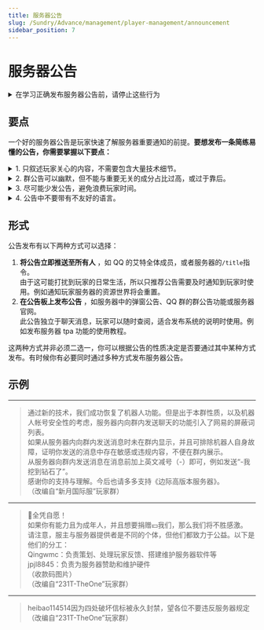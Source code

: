 ```yaml
---
title: 服务器公告
slug: /Sundry/Advance/management/player-management/announcement
sidebar_position: 7
---
```


# 服务器公告

<details>
    <summary>在学习正确发布服务器公告前，请停止这些行为</summary>

1. **在服务器内发布无意义公告。**  
例如艾特全体成员说“我要玩原神”。除非你和玩家关系很好，玩家们知道你发的不是公告。
2. **频繁发布公告，尤其是通过机器人频繁地定时艾特全体。**  
例如每天早上艾特全体“早上起床就要来玩服务器！”，上午艾特全体“闲下来就玩服务器！”，中午艾特全体“吃完饭就来玩服务器！”，下午艾特全体“没有事了就来玩服务器！”，晚上艾特全体“睡觉之前来玩服务器！”。这样导致大量的信息充斥在玩家的手机中，影响到他们的日常生活。
3. **发布公告却在公告中不写明任何公告的摘要。**  
例如先发了一条艾特全体成员但什么都不写（直接写@全体成员），然后在下一条消息说公告的具体内容，或者是“@全体成员 看公告”这种。这会导致玩家在手机上收到消息时，不知道这条消息对于自己是否重要，就像新闻标题党给新闻起名《科学家发现惊人秘密！你每天都在做的事情可能致命！》、《震惊！某明星竟然在公共场合做出这种事！》，玩家不知道到底该看还是不该看。
4. **发布公告但信息不全或含糊其辞。**  
例如发布“有能力可以赞助服务器”却不写明赞助方式和赞助对象、发布“每天晚上进服务器语音频道”却不写明服务器语音频道是什么，怎么进入。
5. **发布的公告冗长啰嗦。**  
例如发布“众所周知因为我今天下午去我奶家了，然后家里那个服务器不知道因为什么原因就关机了，然后我回去发现是中间停电了，所以下午那阵你们就进不去服务器了”，其实应该写“今天下午服务器因突发停电而关机，现已恢复”。

</details>

## 要点

一个好的服务器公告是玩家快速了解服务器重要通知的前提。**要想发布一条简练易懂的公告，你需要掌握以下要点：**

<details>
    <summary>1. 只叙述玩家关心的内容，不需要包含大量技术细节。</summary>  

例如说“服务器已安装领地插件Residence，通过/res指令即可使用”即可  
不需要说“服务器已安装Residence，这是一款强大的付费插件，拥有强大的权限组功能，目前已经为很多服务器广泛采用”。

</details>

<details>
    <summary>2. 群公告可以幽默，但不能与重要无关的成分占比过高，或过于靠后。</summary> 

例如可以说“服务器逆天玩家太多了，这次安装了CoreProtect，支持局部回档，发现建筑被熊的不要过于担心，找管理说明情况即可，管理会尽力帮你恢复。爱搞事情的小鬼都给我收着点，以后发现一个ban一个”。  
而不是说“米米世界玩家入侵我们服务器了？服务器逆天玩家太多，把别人的家全都掀飞了。你们米米玩家不知道米米抄袭我们mc？简直太猖狂了，我要把你们通通制裁！现在我还可以发动服主之力，把你们被毁的家恢复原样，太神奇了！”。  
如果你希望通过幽默和玩家保持良好关系，建议尽可能在聊天中展现，而不是让服务器到处都充满“逆天”发言，导致玩家无法正常地接收服务器的信息。

</details>

<details>
    <summary>3. 尽可能少发公告，避免浪费玩家时间。</summary> 

只要不涉及需要立即发布的公告，就最好挑选合适的时间，将过去几条要发布的公告合并发布。例如你的服务器上午安装了一个插件，中午新增了一条规定，你可以在中午新增规定后再发布“服务器中新增功能xxx，使用文档xxx。另外服务器中新增了规定xxx，也就是说你必须xxx，否则会受到xxx处罚。”  
而不是上午艾特全体成员说服务器新装了插件，下午又艾特全体成员说服务器有了新规定。  
只有当公告需要立即通知玩家时再将公告单独发布，例如“服务器末地将于明天晚上8点重置，请各位玩家及时拿走存放在末地的贵重物品”。

</details>

<details>
    <summary>4. 公告中不要带有不友好的语言。  </summary> 

比如你不能说“@全体成员 哪个＊＊养村民没完了？服务器都卡出史了，你养你＊呢？”。

</details>

## 形式

公告发布有以下两种方式可以选择：
1. **将公告立即推送至所有人** ，如 QQ 的艾特全体成员，或者服务器的`/title`指令。  
由于这可能打扰到玩家的日常生活，所以只推荐公告需要及时通知到玩家时使用。例如通知玩家服务器的资源世界将会重置。
2. **在公告板上发布公告** ，如服务器中的弹窗公告、QQ 群的群公告功能或服务器官网。  
此公告独立于聊天消息，玩家可以随时查阅，适合发布系统的说明时使用。例如发布服务器 tpa 功能的使用教程。

这两种方式并非必须二选一，你可以根据公告的性质决定是否要通过其中某种方式发布。有时候你有必要同时通过多种方式发布服务器公告。

## 示例

---

> 通过新的技术，我们成功恢复了机器人功能。但是出于本群性质，以及机器人帐号安全性的考虑，服务器内向群内发送聊天的功能引入了网易的屏蔽词列表。  
> 如果从服务器内向群内发送消息时未在群内显示，并且可排除机器人自身故障，证明你发送的消息中存在敏感或违规内容，不便在群内展示。  
> 从服务器向群内发送消息在消息前加上英文减号（-）即可，例如发送“-我挖到钻石了”。  
> 感谢你的支持与理解。今后也请多多支持《边际高版本服务器》。  
> （改编自“新月国际服”玩家群）

---

> 🔞全凭自愿！  
> 如果你有能力且为成年人，并且想要捐赠💴我们，那么我们将不胜感激。  
> 请注意，服主与服务器提供者是不同的个体，但他们都致力于公益。以下是他们的分工：  
> Qingwmc：负责策划、处理玩家反馈、搭建维护服务器软件等  
> jpjl8845：负责为服务器赞助和维护硬件  
> （收款码图片）  
> （改编自“231T-TheOne”玩家群）  

---

> heibao114514因为四处破坏信标被永久封禁，望各位不要违反服务器规定   
> （改编自“231T-TheOne”玩家群）